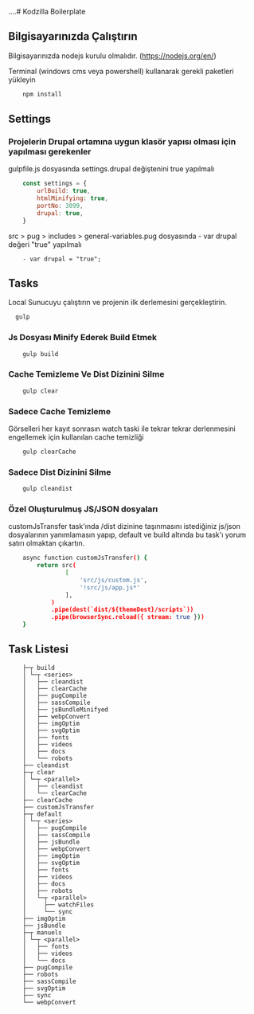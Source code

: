 ....# Kodzilla Boilerplate

## Bilgisayarınızda Çalıştırın

Bilgisayarınızda nodejs kurulu olmalıdır. (https://nodejs.org/en/)

Terminal (windows cms veya powershell) kullanarak gerekli paketleri yükleyin

```bash
	npm install
```

## Settings

### **Projelerin Drupal ortamına uygun klasör yapısı olması için yapılması gerekenler**

gulpfile.js dosyasında settings.drupal değiştenini true yapılmalı

```javascript
	const settings = {
		urlBuild: true,
		htmlMinifying: true,
		portNo: 3099,
		drupal: true,
	}
```

src > pug > includes > general-variables.pug dosyasında - var drupal değeri "true" yapılmalı

```pug
	- var drupal = "true";
```

## Tasks

Local Sunucuyu çalıştırın ve projenin ilk derlemesini gerçekleştirin.

```bash
  gulp
```

### **Js Dosyası Minify Ederek Build Etmek**

```bash
    gulp build
```

### **Cache Temizleme Ve Dist Dizinini Silme**

```bash
    gulp clear
```

### **Sadece Cache Temizleme**

Görselleri her kayıt sonrasın watch taski ile tekrar tekrar derlenmesini engellemek için kullanılan cache temizliği

```bash
    gulp clearCache
```

### **Sadece Dist Dizinini Silme**

```bash
    gulp cleandist
```

### **Özel Oluşturulmuş JS/JSON dosyaları**

customJsTransfer task'ında /dist dizinine taşınmasını istediğiniz js/json dosyalarının yanımlamasın yapıp, default ve build altında bu task'ı yorum satırı olmaktan çıkartın.

```bash
	async function customJsTransfer() {
		return src(
				[
					'src/js/custom.js',
					'!src/js/app.js*'
				],
			)
			.pipe(dest(`dist/${themeDest}/scripts`))
			.pipe(browserSync.reload({ stream: true }))
	}
```

## Task Listesi

```text
	├─┬ build
	│ └─┬ <series>
	│   ├── cleandist
	│   ├── clearCache
	│   ├── pugCompile
	│   ├── sassCompile
	│   ├── jsBundleMinifyed
	│   ├── webpConvert
	│   ├── imgOptim
	│   ├── svgOptim
	│   ├── fonts
	│   ├── videos
	│   ├── docs
	│   └── robots
	├── cleandist
	├─┬ clear
	│ └─┬ <parallel>
	│   ├── cleandist
	│   └── clearCache
	├── clearCache
	├── customJsTransfer
	├─┬ default
	│ └─┬ <series>
	│   ├── pugCompile
	│   ├── sassCompile
	│   ├── jsBundle
	│   ├── webpConvert
	│   ├── imgOptim
	│   ├── svgOptim
	│   ├── fonts
	│   ├── videos
	│   ├── docs
	│   ├── robots
	│   └─┬ <parallel>
	│     ├── watchFiles
	│     └── sync
	├── imgOptim
	├── jsBundle
	├─┬ manuels
	│ └─┬ <parallel>
	│   ├── fonts
	│   ├── videos
	│   └── docs
	├── pugCompile
	├── robots
	├── sassCompile
	├── svgOptim
	├── sync
	└── webpConvert
```
